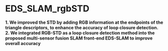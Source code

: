 # EDS_SLAM_rgbSTD
**1. We improved the STD by adding RGB information at the endpoints of the triangle descriptors, to enhance the accuracy of loop closure detection.**
**2. We integrated RGB-STD as a loop closure detection method into the proposed multi-sensor fusion SLAM front-end EDS-SLAM to improve overall accuracy**
